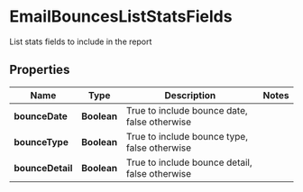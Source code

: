 

# EmailBouncesListStatsFields

List stats fields to include in the report

## Properties

| Name | Type | Description | Notes |
|------------ | ------------- | ------------- | -------------|
|**bounceDate** | **Boolean** | True to include bounce date, false otherwise |  |
|**bounceType** | **Boolean** | True to include bounce type, false otherwise |  |
|**bounceDetail** | **Boolean** | True to include bounce detail, false otherwise |  |



